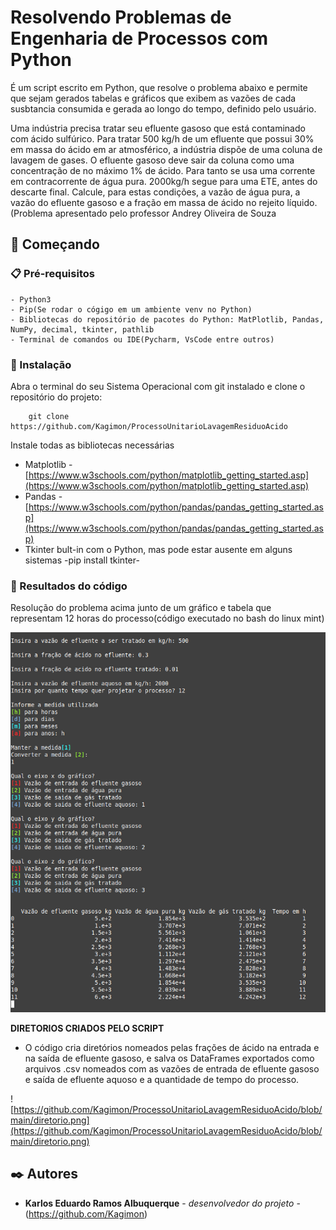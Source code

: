 
  # Resolvendo Problemas de Engenharia de Processos com Python

É um script escrito em Python, que resolve o problema abaixo e permite que sejam gerados tabelas e gráficos que exibem as vazões de cada susbtancia consumida e gerada ao longo do tempo, definido pelo usuário.

Uma indústria precisa tratar seu efluente gasoso que está contaminado com ácido sulfúrico. Para tratar 500 kg/h de um efluente que possui 30% em massa do ácido em ar atmosférico, a indústria dispõe de uma coluna de lavagem de gases. O efluente gasoso deve sair da coluna como uma concentração de no máximo 1% de ácido. Para tanto se usa uma corrente em contracorrente de água pura. 2000kg/h segue para uma ETE, antes do descarte final. Calcule, para estas condições, a vazão de água pura, a vazão do efluente gasoso e a fração em massa de ácido no rejeito líquido.(Problema apresentado pelo professor Andrey Oliveira de Souza


## 🚀 Começando

### 📋 Pré-requisitos


```
- Python3
- Pip(Se rodar o cógigo em um ambiente venv no Python)
- Bibliotecas do repositório de pacotes do Python: MatPlotlib, Pandas, NumPy, decimal, tkinter, pathlib
- Terminal de comandos ou IDE(Pycharm, VsCode entre outros)
```

### 🔧 Instalação


Abra o terminal do seu Sistema Operacional com git instalado e clone o repositório do projeto:

```
    git clone https://github.com/Kagimon/ProcessoUnitarioLavagemResiduoAcido
```

 Instale todas as bibliotecas necessárias 
 
- Matplotlib - [https://www.w3schools.com/python/matplotlib_getting_started.asp](https://www.w3schools.com/python/matplotlib_getting_started.asp)
- Pandas - [https://www.w3schools.com/python/pandas/pandas_getting_started.asp](https://www.w3schools.com/python/pandas/pandas_getting_started.asp)
- Tkinter bult-in com o Python, mas pode estar ausente em alguns sistemas
-pip install tkinter-
        
### 🔩 Resultados do  código
Resolução do problema acima junto de um gráfico e tabela que representam 12 horas do processo(código executado no bash do linux mint)

![execução do código](https://github.com/Kagimon/ProcessoUnitarioLavagemResiduoAcido/blob/main/execucaodocodigo.png)


**DIRETORIOS CRIADOS PELO SCRIPT**
- O código cria diretórios nomeados pelas frações de ácido na entrada e na saída de efluente gasoso, e salva os DataFrames exportados como arquivos .csv nomeados com as vazões de entrada de efluente gasoso e saída de efluente aquoso e a quantidade de tempo do processo.

![https://github.com/Kagimon/ProcessoUnitarioLavagemResiduoAcido/blob/main/diretorio.png](https://github.com/Kagimon/ProcessoUnitarioLavagemResiduoAcido/blob/main/diretorio.png)



## ✒️ Autores

* **Karlos Eduardo Ramos Albuquerque** - *desenvolvedor do projeto* - (https://github.com/Kagimon)

